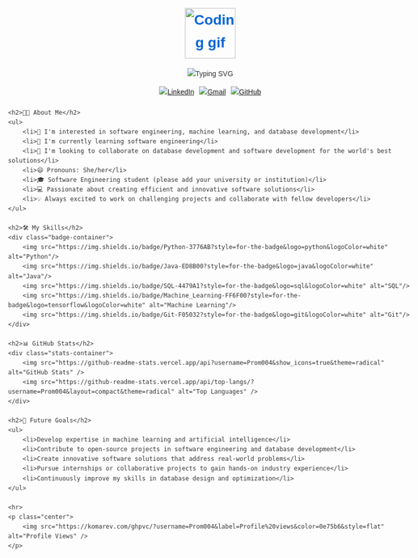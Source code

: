 <!DOCTYPE html>
<html lang="en">
<head>
    <meta charset="UTF-8">
    <meta name="viewport" content="width=device-width, initial-scale=1.0">
    <title>Prom004's GitHub Profile</title>
    <style>
        body {
            font-family: Arial, sans-serif;
            line-height: 1.6;
            color: #333;
            max-width: 800px;
            margin: 0 auto;
            padding: 20px;
        }
        h1, h2 {
            color: #0366d6;
        }
        .center {
            text-align: center;
        }
        .badge-container {
            display: flex;
            justify-content: center;
            flex-wrap: wrap;
            gap: 10px;
            margin-bottom: 20px;
        }
        .stats-container {
            display: flex;
            justify-content: center;
            flex-wrap: wrap;
            gap: 20px;
        }
    </style>
</head>
<body>
    <h1 class="center">
        <img src="https://media.giphy.com/media/M9gbBd9nbDrOTu1Mqx/giphy.gif" width="100" alt="Coding gif"/>
    </h1>
    <p class="center">
        <img src="https://readme-typing-svg.herokuapp.com?lines=Hi,+I'm+Prom004;Software+Engineering+Student;Aspiring+Software+Developer;ML+Enthusiast;&center=true&width=380&height=45" alt="Typing SVG">
    </p>
    <div class="badge-container">
        <a href="https://www.linkedin.com/"><img src="https://img.shields.io/badge/LinkedIn-0077B5?style=for-the-badge&logo=linkedin&logoColor=white" alt="LinkedIn"/></a>
        <a href="mailto:youremail@example.com"><img src="https://img.shields.io/badge/Gmail-D14836?style=for-the-badge&logo=gmail&logoColor=white" alt="Gmail"/></a>
        <a href="https://github.com/Prom004"><img src="https://img.shields.io/badge/GitHub-100000?style=for-the-badge&logo=github&logoColor=white" alt="GitHub"/></a>
    </div>

    <h2>👨‍💻 About Me</h2>
    <ul>
        <li>👀 I'm interested in software engineering, machine learning, and database development</li>
        <li>🌱 I'm currently learning software engineering</li>
        <li>💞️ I'm looking to collaborate on database development and software development for the world's best solutions</li>
        <li>😄 Pronouns: She/her</li>
        <li>🎓 Software Engineering student (please add your university or institution)</li>
        <li>💻 Passionate about creating efficient and innovative software solutions</li>
        <li>💡 Always excited to work on challenging projects and collaborate with fellow developers</li>
    </ul>

    <h2>🛠️ My Skills</h2>
    <div class="badge-container">
        <img src="https://img.shields.io/badge/Python-3776AB?style=for-the-badge&logo=python&logoColor=white" alt="Python"/>
        <img src="https://img.shields.io/badge/Java-ED8B00?style=for-the-badge&logo=java&logoColor=white" alt="Java"/>
        <img src="https://img.shields.io/badge/SQL-4479A1?style=for-the-badge&logo=sql&logoColor=white" alt="SQL"/>
        <img src="https://img.shields.io/badge/Machine_Learning-FF6F00?style=for-the-badge&logo=tensorflow&logoColor=white" alt="Machine Learning"/>
        <img src="https://img.shields.io/badge/Git-F05032?style=for-the-badge&logo=git&logoColor=white" alt="Git"/>
    </div>

    <h2>📊 GitHub Stats</h2>
    <div class="stats-container">
        <img src="https://github-readme-stats.vercel.app/api?username=Prom004&show_icons=true&theme=radical" alt="GitHub Stats" />
        <img src="https://github-readme-stats.vercel.app/api/top-langs/?username=Prom004&layout=compact&theme=radical" alt="Top Languages" />
    </div>

    <h2>🎯 Future Goals</h2>
    <ul>
        <li>Develop expertise in machine learning and artificial intelligence</li>
        <li>Contribute to open-source projects in software engineering and database development</li>
        <li>Create innovative software solutions that address real-world problems</li>
        <li>Pursue internships or collaborative projects to gain hands-on industry experience</li>
        <li>Continuously improve my skills in database design and optimization</li>
    </ul>

    <hr>
    <p class="center">
        <img src="https://komarev.com/ghpvc/?username=Prom004&label=Profile%20views&color=0e75b6&style=flat" alt="Profile Views" />
    </p>
</body>
</html>
